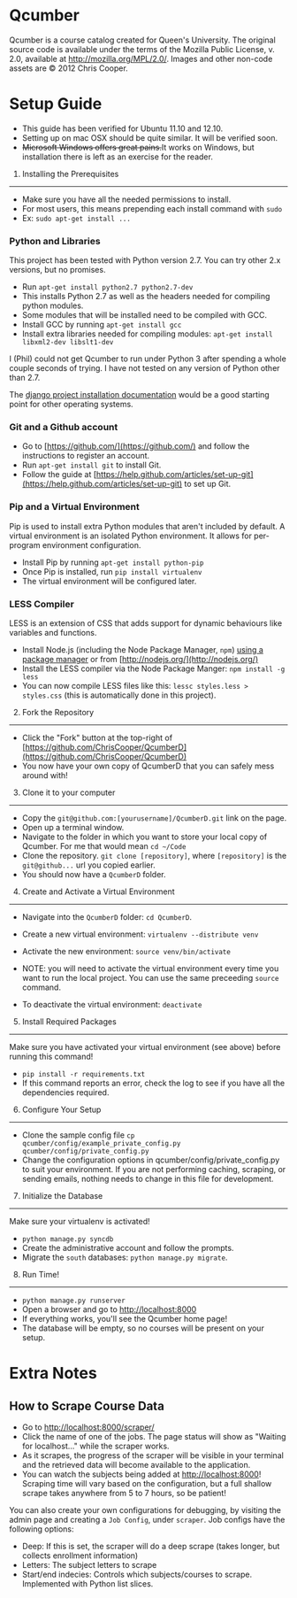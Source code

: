 Qcumber
=======

Qcumber is a course catalog created for Queen's University. The original source code is available under the terms of the Mozilla Public License, v. 2.0, available at http://mozilla.org/MPL/2.0/. Images and other non-code assets are &copy; 2012 Chris Cooper.


Setup Guide
===========

* This guide has been verified for Ubuntu 11.10 and 12.10.
* Setting up on mac OSX should be quite similar. It will be verified soon.
* <del>Microsoft Windows offers great pains.</del>It works on Windows, but installation there is left as an exercise for the reader.


1. Installing the Prerequisites
-------------------------------

* Make sure you have all the needed permissions to install.
* For most users, this means prepending each install command with `sudo`
* Ex: `sudo apt-get install ...`

### Python and Libraries ###

This project has been tested with Python version 2.7. You can try other 2.x versions, but no promises.

* Run `apt-get install python2.7 python2.7-dev`
* This installs Python 2.7 as well as the headers needed for compiling python modules.
* Some modules that will be installed need to be compiled with GCC.
* Install GCC by running `apt-get install gcc`
* Install extra libraries needed for compiling modules: `apt-get install libxml2-dev libslt1-dev`

I (Phil) could not get Qcumber to run under Python 3 after spending a whole couple seconds of trying. I have not tested on any version of Python other than 2.7.

The [django project installation documentation](https://docs.djangoproject.com/en/1.4/intro/install/) would be a good starting point for other operating systems.


### Git and a Github account ###

* Go to [https://github.com/](https://github.com/) and follow the instructions to register an account.
* Run `apt-get install git` to install Git.
* Follow the guide at [https://help.github.com/articles/set-up-git](https://help.github.com/articles/set-up-git) to set up Git.


### Pip and a Virtual Environment ###

Pip is used to install extra Python modules that aren't included by default.
A virtual environment is an isolated Python environment. It allows for per-program environment configuration.

* Install Pip by running `apt-get install python-pip`
* Once Pip is installed, run `pip install virtualenv`
* The virtual environment will be configured later.

### LESS Compiler ###

LESS is an extension of CSS that adds support for dynamic behaviours like variables and functions.

* Install Node.js (including the Node Package Manager, `npm`) [using a package manager](https://github.com/joyent/node/wiki/Installing-Node.js-via-package-manager) or from [http://nodejs.org/](http://nodejs.org/)
* Install the LESS compiler via the Node Package Manger: `npm install -g less`
* You can now compile LESS files like this: `lessc styles.less > styles.css` (this is automatically done in this project).


2. Fork the Repository
----------------------

* Click the "Fork" button at the top-right of [https://github.com/ChrisCooper/QcumberD](https://github.com/ChrisCooper/QcumberD)
* You now have your own copy of QcumberD that you can safely mess around with!


3. Clone it to your computer
----------------------------

* Copy the `git@github.com:[yourusername]/QcumberD.git` link on the page.
* Open up a terminal window.
* Navigate to the folder in which you want to store your local copy of Qcumber. For me that would mean `cd ~/Code`
* Clone the repository. `git clone [repository]`, where `[repository]` is the `git@github...` url you copied earlier. 
* You should now have a `QcumberD` folder.


4. Create and Activate a Virtual Environment
--------------------------------------------

* Navigate into the `QcumberD` folder: `cd QcumberD`.
* Create a new virtual environment: `virtualenv --distribute venv`
* Activate the new environment: `source venv/bin/activate`

* NOTE: you will need to activate the virtual environment every time you want to run the local project. You can use the same preceeding `source` command.

* To deactivate the virtual environment: `deactivate`


5. Install Required Packages
----------------------------

Make sure you have activated your virtual environment (see above) before running this command!

* `pip install -r requirements.txt`
* If this command reports an error, check the log to see if you have all the dependencies required.


6. Configure Your Setup
-----------------------

* Clone the sample config file `cp qcumber/config/example_private_config.py qcumber/config/private_config.py`
* Change the configuration options in qcumber/config/private_config.py to suit your environment. If you are not performing caching, scraping, or sending emails, nothing needs to change in this file for development.


7. Initialize the Database
--------------------------

Make sure your virtualenv is activated!

* `python manage.py syncdb`
* Create the administrative account and follow the prompts.
* Migrate the `south` databases: `python manage.py migrate`.

8. Run Time!
------------

* `python manage.py runserver`
* Open a browser and go to [http://localhost:8000](http://localhost:8000)
* If everything works, you'll see the Qcumber home page!
* The database will be empty, so no courses will be present on your setup.

Extra Notes
===========

How to Scrape Course Data
-------------------------

* Go to [http://localhost:8000/scraper/](http://localhost:8000/scraper/)
* Click the name of one of the jobs. The page status will show as "Waiting for localhost..." while the scraper works.
* As it scrapes, the progress of the scraper will be visible in your terminal and the retrieved data will become available to the application.
* You can watch the subjects being added at [http://localhost:8000](http://localhost:8000)!
 Scraping time will vary based on the configuration, but a full shallow scrape takes anywhere from 5 to 7 hours, so be patient!

You can also create your own configurations for debugging, by visiting the admin page and creating a `Job Config`, under `scraper`. Job configs have the following options:
  * Deep: If this is set, the scraper will do a deep scrape (takes longer, but collects enrollment information)
  * Letters: The subject letters to scrape
  * Start/end indecies: Controls which subjects/courses to scrape. Implemented with Python list slices.
